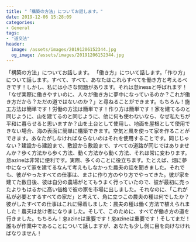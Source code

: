 ```yaml
---
title: "「構築の方法」についてお話します。"
date: 2019-12-06 15:28:09
categories:
- General
tags:
- "道交法"
header:
  image: /assets/images/20191206152344.jpg
  og_image: /assets/images/20191206152344.jpg
---
```


「構築の方法」についてお話します。 「働き方」について話します。「作り方」について話します。すべて、すべて、あなたはこれらすべてを働き方と考えるべきです！しかし、私には小さな問題があります。それは怠inessと呼ばれます！ 「なぜ実際に働きやすいのに、人々が働き方に夢中になっているのか？これが働き方だから？ただの道ではないのか？」と尋ねることができます。もちろん！施工方法は簡単です！労働の方法は簡単です！作り方は簡単です！家を建てるのと同じように、山を建てるのと同じように、他に何も使わないなら、なぜ私たちが平和に暮らせると思いますか？山を土台として使用し、地面を屋根として使用できない場合、海の表面に簡単に構築できます。空気と風を使って家を作ることができます。あなたがしなければならないのはそれを使用することです。同じじゃない？建設から建設まで、敷設から敷設まで、すべての道路が同じではありませんか？歩く方法から歩く方法、動く方法から動く方法、それは常に変わります。怠azineは非常に便利です。実際、多くのことに役立ちます。たとえば、畑に夢中になって家を建てるなんて考えもしなかった農夫の話を聞きました。それでも、彼がやったすべての仕事は、まさに作り方のやり方でやってきた。彼が家を建てた数日後、彼は自分の農場がとてもうまく行っていたので、彼が最初に売ったよりもはるかに高い価格で彼の家を市場に出しました。それなのに、「これが私が必要とするすべての家だ」と考えて、角に立つこの農夫の種は何でしたか？彼がしたすべての仕事はこれに帰着しました：農夫の種は働く方法で植えられました！農夫は怠け者になりました。そして、このために、すべてが働き方の道を行きました。もちろん！怠azineは重要です！怠azineは重要です！そしてまだ！誰もが作業中であることについて話しますが、あなたも少し側に目を向けなければなりません！
